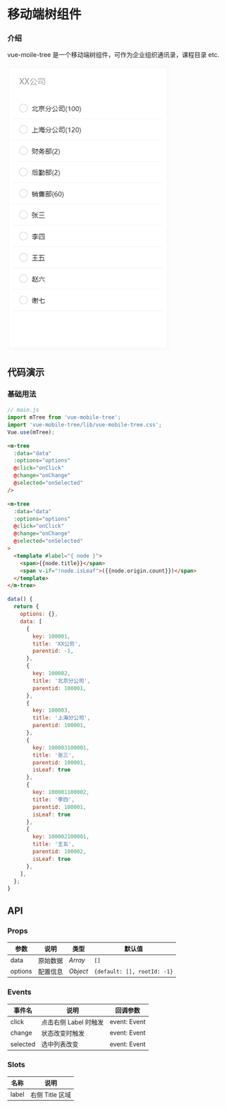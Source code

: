 # 移动端树组件

### 介绍

vue-moile-tree 是一个移动端树组件，可作为企业组织通讯录，课程目录 etc.

![快照](./src/assets/screenshot.jpg)

## 代码演示

### 基础用法

```js
// main.js
import mTree from 'vue-mobile-tree';
import 'vue-mobile-tree/lib/vue-mobile-tree.css';
Vue.use(mTree);
```

```html
<m-tree
  :data="data"
  :options="options"
  @click="onClick"
  @change="onChange"
  @selected="onSelected"
/>
```

```html
<m-tree
  :data="data"
  :options="options"
  @click="onClick"
  @change="onChange"
  @selected="onSelected"
>
  <template #label="{ node }">
    <span>{{node.title}}</span>
    <span v-if="!node.isLeaf">({{node.origin.count}})</span>
  </template>
</m-tree>
```

```js
data() {
  return {
    options: {},
    data: [
      {
        key: 100001,
        title: 'XX公司',
        parentid: -1,
      },
      {
        key: 100002,
        title: '北京分公司',
        parentid: 100001,
      },
      {
        key: 100003,
        title: '上海分公司',
        parentid: 100001,
      },
      {
        key: 100003100001,
        title: '张三',
        parentid: 100001,
        isLeaf: true
      },
      {
        key: 100001100002,
        title: '李四',
        parentid: 100001,
        isLeaf: true
      },
      {
        key: 100002100001,
        title: '王五',
        parentid: 100002,
        isLeaf: true
      },
    ],
  };
}
```

## API

### Props

| 参数    | 说明     | 类型     | 默认值                      |
| ------- | -------- | -------- | --------------------------- |
| data    | 原始数据 | _Array_  | `[]`                        |
| options | 配置信息 | _Object_ | `{default: [], rootId: -1}` |

### Events

| 事件名   | 说明                  | 回调参数     |
| -------- | --------------------- | ------------ |
| click    | 点击右侧 Label 时触发 | event: Event |
| change   | 状态改变时触发        | event: Event |
| selected | 选中列表改变          | event: Event |

### Slots

| 名称  | 说明            |
| ----- | --------------- |
| label | 右侧 Title 区域 |
